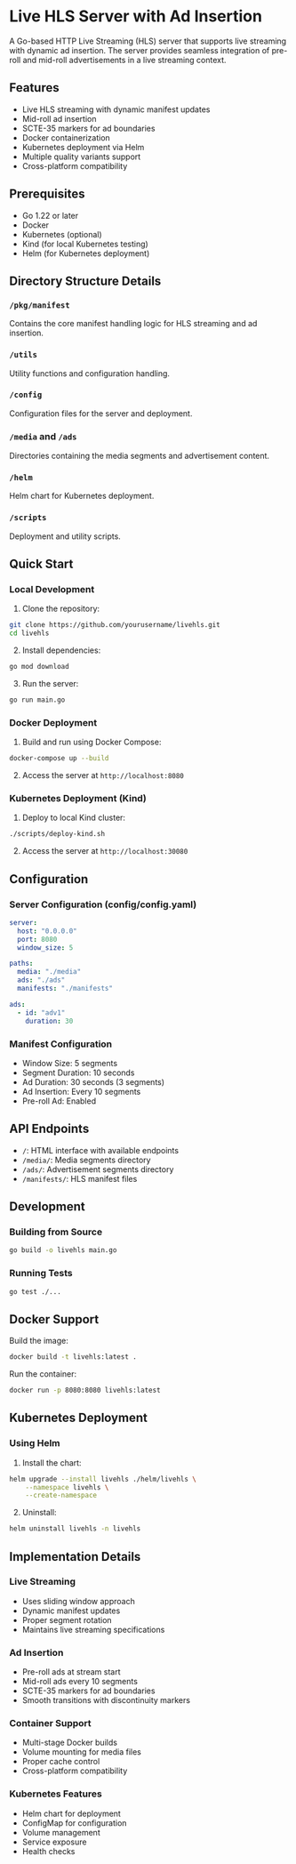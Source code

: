 # Live HLS Server with Ad Insertion

A Go-based HTTP Live Streaming (HLS) server that supports live streaming with dynamic ad insertion. The server provides seamless integration of pre-roll and mid-roll advertisements in a live streaming context.

## Features

- Live HLS streaming with dynamic manifest updates
- Mid-roll ad insertion
- SCTE-35 markers for ad boundaries
- Docker containerization
- Kubernetes deployment via Helm
- Multiple quality variants support
- Cross-platform compatibility

## Prerequisites

- Go 1.22 or later
- Docker
- Kubernetes (optional)
- Kind (for local Kubernetes testing)
- Helm (for Kubernetes deployment)

## Directory Structure Details

### `/pkg/manifest`
Contains the core manifest handling logic for HLS streaming and ad insertion.

### `/utils`
Utility functions and configuration handling.

### `/config`
Configuration files for the server and deployment.

### `/media` and `/ads`
Directories containing the media segments and advertisement content.

### `/helm`
Helm chart for Kubernetes deployment.

### `/scripts`
Deployment and utility scripts.

## Quick Start

### Local Development

1. Clone the repository:

```bash
git clone https://github.com/yourusername/livehls.git
cd livehls
```

2. Install dependencies:
```bash
go mod download
```

3. Run the server:
```bash
go run main.go
```

### Docker Deployment

1. Build and run using Docker Compose:
```bash
docker-compose up --build
```

2. Access the server at `http://localhost:8080`

### Kubernetes Deployment (Kind)

1. Deploy to local Kind cluster:
```bash
./scripts/deploy-kind.sh
```

2. Access the server at `http://localhost:30080`

## Configuration

### Server Configuration (config/config.yaml)
```yaml
server:
  host: "0.0.0.0"
  port: 8080
  window_size: 5

paths:
  media: "./media"
  ads: "./ads"
  manifests: "./manifests"

ads:
  - id: "adv1"
    duration: 30
```

### Manifest Configuration

- Window Size: 5 segments
- Segment Duration: 10 seconds
- Ad Duration: 30 seconds (3 segments)
- Ad Insertion: Every 10 segments
- Pre-roll Ad: Enabled

## API Endpoints

- `/`: HTML interface with available endpoints
- `/media/`: Media segments directory
- `/ads/`: Advertisement segments directory
- `/manifests/`: HLS manifest files

## Development

### Building from Source

```bash
go build -o livehls main.go
```

### Running Tests

```bash
go test ./...
```

## Docker Support

Build the image:
```bash
docker build -t livehls:latest .
```

Run the container:
```bash
docker run -p 8080:8080 livehls:latest
```

## Kubernetes Deployment

### Using Helm

1. Install the chart:
```bash
helm upgrade --install livehls ./helm/livehls \
    --namespace livehls \
    --create-namespace
```

2. Uninstall:
```bash
helm uninstall livehls -n livehls
```

## Implementation Details

### Live Streaming
- Uses sliding window approach
- Dynamic manifest updates
- Proper segment rotation
- Maintains live streaming specifications

### Ad Insertion
- Pre-roll ads at stream start
- Mid-roll ads every 10 segments
- SCTE-35 markers for ad boundaries
- Smooth transitions with discontinuity markers

### Container Support
- Multi-stage Docker builds
- Volume mounting for media files
- Proper cache control
- Cross-platform compatibility

### Kubernetes Features
- Helm chart for deployment
- ConfigMap for configuration
- Volume management
- Service exposure
- Health checks
